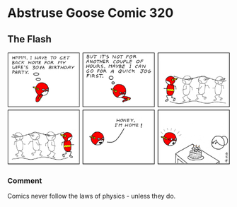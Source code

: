 # Abstruse Goose Comic 320
## The Flash

![image](minor_oversight.png)
### Comment
Comics never follow the laws of physics - unless they do.
